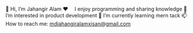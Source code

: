 👋 Hi, I’m Jahangir Alam
♥️  I enjoy programming and sharing knowledge
 👀 I’m interested in product development
 🌱 I’m currently learning mern tack
 📫 How to reach me: mdjahangiralamxisan@gmail.com
